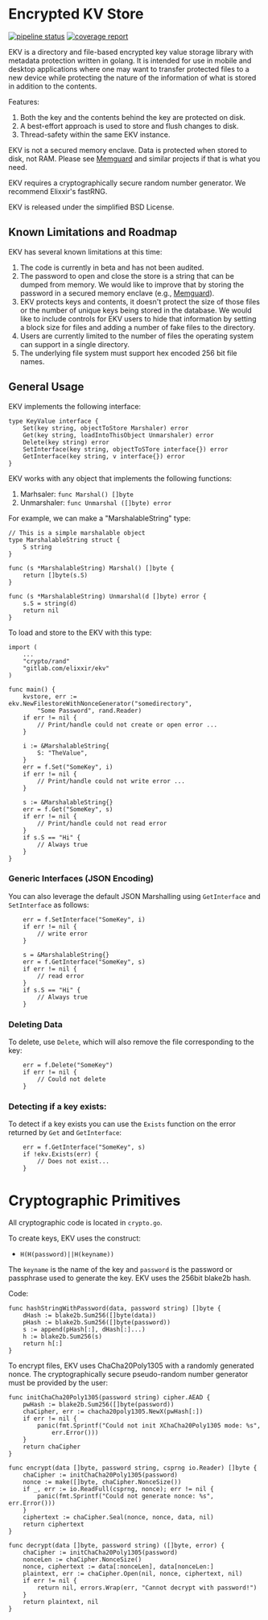 # Encrypted KV Store

[![pipeline status](https://git.xx.network/elixxir/ekv/badges/master/pipeline.svg)](https://git.xx.network/elixxir/ekv/commits/master)
[![coverage report](https://git.xx.network/elixxir/ekv/badges/master/coverage.svg)](https://git.xx.network/elixxir/ekv/commits/master)


EKV is a directory and file-based encrypted key value storage library
with metadata protection written in golang. It is intended for use in
mobile and desktop applications where one may want to transfer
protected files to a new device while protecting the nature of the
information of what is stored in addition to the contents.

Features:
1. Both the key and the contents behind the key are protected on disk.
2. A best-effort approach is used to store and flush changes to disk.
3. Thread-safety within the same EKV instance.

EKV is not a secured memory enclave. Data is protected when stored to
disk, not RAM. Please see
[Memguard](https://github.com/awnumar/memguard) and similar projects
if that is what you need.

EKV requires a cryptographically secure random number generator. We
recommend Elixxir's fastRNG.

EKV is released under the simplified BSD License.

## Known Limitations and Roadmap

EKV has several known limitations at this time:

1. The code is currently in beta and has not been audited.
2. The password to open and close the store is a string that can be
dumped from memory. We would like to improve that by storing the
password in a secured memory enclave (e.g.,
[Memguard](https://github.com/awnumar/memguard)).
3. EKV protects keys and contents, it doesn't protect the size of
those files or the number of unique keys being stored in the
database. We would like to include controls for EKV users to hide that
information by setting a block size for files and adding a number of
fake files to the directory.
4. Users are currently limited to the number of files the operating
system can support in a single directory.
5. The underlying file system must support hex encoded 256 bit file
names.

## General Usage

EKV implements the following interface:


```
type KeyValue interface {
	Set(key string, objectToStore Marshaler) error
	Get(key string, loadIntoThisObject Unmarshaler) error
	Delete(key string) error
	SetInterface(key string, objectToSTore interface{}) error
	GetInterface(key string, v interface{}) error
}
```

EKV works with any object that implements the following functions:

1. Marhsaler: `func Marshal() []byte`
2. Unmarshaler: `func Unmarshal ([]byte) error`

For example, we can make a "MarshalableString" type:

```
// This is a simple marshalable object
type MarshalableString struct {
	S string
}

func (s *MarshalableString) Marshal() []byte {
	return []byte(s.S)
}

func (s *MarshalableString) Unmarshal(d []byte) error {
	s.S = string(d)
	return nil
}
```

To load and store to the EKV with this type:

```
import (
	...
	"crypto/rand"
	"gitlab.com/elixxir/ekv"
)

func main() {
	kvstore, err := ekv.NewFilestoreWithNonceGenerator("somedirectory",
		"Some Password", rand.Reader)
	if err != nil {
		// Print/handle could not create or open error ...
	}

	i := &MarshalableString{
		S: "TheValue",
	}
	err = f.Set("SomeKey", i)
	if err != nil {
		// Print/handle could not write error ...
	}

	s := &MarshalableString{}
	err = f.Get("SomeKey", s)
	if err != nil {
		// Print/handle could not read error
	}
	if s.S == "Hi" {
		// Always true
	}
}
```

### Generic Interfaces (JSON Encoding)

You can also leverage the default JSON Marshalling using
`GetInterface` and `SetInterface` as follows:

```
	err = f.SetInterface("SomeKey", i)
	if err != nil {
		// write error
	}

	s = &MarshalableString{}
	err = f.GetInterface("SomeKey", s)
	if err != nil {
		// read error
	}
	if s.S == "Hi" {
		// Always true
	}
```

### Deleting Data

To delete, use `Delete`, which will also remove the file corresponding
to the key:

```
	err = f.Delete("SomeKey")
	if err != nil {
		// Could not delete
	}
```

### Detecting if a key exists:

To detect if a key exists you can use the `Exists` function on the
error returned by `Get` and `GetInterface`:

```
	err = f.GetInterface("SomeKey", s)
	if !ekv.Exists(err) {
		// Does not exist...
	}
```

# Cryptographic Primitives

All cryptographic code is located in `crypto.go`.

To create keys, EKV uses the construct:

* `H(H(password)||H(keyname))`

The `keyname` is the name of the key and `password` is the password or
passphrase used to generate the key. EKV uses the 256bit blake2b hash.

Code:


```
func hashStringWithPassword(data, password string) []byte {
	dHash := blake2b.Sum256([]byte(data))
	pHash := blake2b.Sum256([]byte(password))
	s := append(pHash[:], dHash[:]...)
	h := blake2b.Sum256(s)
	return h[:]
}
```


To encrypt files, EKV uses ChaCha20Poly1305 with a randomly generated
nonce. The cryptographically secure pseudo-random number generator
must be provided by the user:


```
func initChaCha20Poly1305(password string) cipher.AEAD {
	pwHash := blake2b.Sum256([]byte(password))
	chaCipher, err := chacha20poly1305.NewX(pwHash[:])
	if err != nil {
		panic(fmt.Sprintf("Could not init XChaCha20Poly1305 mode: %s",
			err.Error()))
	}
	return chaCipher
}

func encrypt(data []byte, password string, csprng io.Reader) []byte {
	chaCipher := initChaCha20Poly1305(password)
	nonce := make([]byte, chaCipher.NonceSize())
	if _, err := io.ReadFull(csprng, nonce); err != nil {
		panic(fmt.Sprintf("Could not generate nonce: %s", err.Error()))
	}
	ciphertext := chaCipher.Seal(nonce, nonce, data, nil)
	return ciphertext
}

func decrypt(data []byte, password string) ([]byte, error) {
	chaCipher := initChaCha20Poly1305(password)
	nonceLen := chaCipher.NonceSize()
	nonce, ciphertext := data[:nonceLen], data[nonceLen:]
	plaintext, err := chaCipher.Open(nil, nonce, ciphertext, nil)
	if err != nil {
		return nil, errors.Wrap(err, "Cannot decrypt with password!")
	}
	return plaintext, nil
}
```
